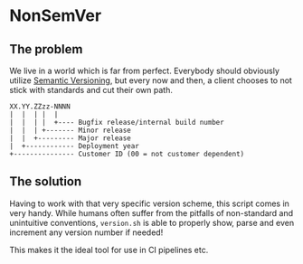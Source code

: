 # NonSemVer

## The problem

We live in a world which is far from perfect. Everybody should obviously utilize
[Semantic Versioning](http://semver.org/), but every now and then, a client
chooses to not stick with standards and cut their own path.

    XX.YY.ZZzz-NNNN
    |  |  | |  |
    |  |  | |  +---- Bugfix release/internal build number
    |  |  | +------- Minor release
    |  |  +--------- Major release
    |  +------------ Deployment year
    +--------------- Customer ID (00 = not customer dependent)

## The solution

Having to work with that very specific version scheme, this script comes in very
handy. While humans often suffer from the pitfalls of non-standard and
unintuitive conventions, `version.sh` is able to properly show, parse and
even increment any version number if needed!

This makes it the ideal tool for use in CI pipelines etc.
